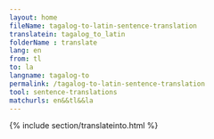 ```yaml
---
layout: home
fileName: tagalog-to-latin-sentence-translation
translatein: tagalog_to_latin
folderName : translate
lang: en
from: tl
to: la
langname: tagalog-to
permalink: /tagalog-to-latin-sentence-translation
tool: sentence-translations
matchurls: en&&tl&&la
---
```

{% include section/translateinto.html %}
